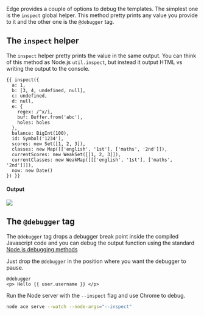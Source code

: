Edge provides a couple of options to debug the templates. The simplest one is the `inspect` global helper. This method pretty prints any value you provide to it and the other one is the `@debugger` tag.

## The `inspect` helper

The `inspect` helper pretty prints the value in the same output. You can think of this method as Node.js `util.inspect`, but instead it output HTML vs writing the output to the console.

```edge
{{ inspect({
  a: 1,
  b: [3, 4, undefined, null],
  c: undefined,
  d: null,
  e: {
    regex: /^x/i,
    buf: Buffer.from('abc'),
    holes: holes
  },
  balance: BigInt(100),
  id: Symbol('1234'),
  scores: new Set([1, 2, 3]),
  classes: new Map([['english', '1st'], ['maths', '2nd']]),
  currentScores: new WeakSet([[1, 2, 3]]),
  currentClasses: new WeakMap([[['english', '1st'], ['maths', '2nd']]]),
  now: new Date()
}) }}
```

#### Output

![](https://res.cloudinary.com/adonis-js/image/upload/q_auto,f_auto/v1617090065/v5/edge-inspect.png)

## The `@debugger` tag

The `@debugger` tag drops a debugger break point inside the compiled Javascript code and you can debug the output function using the standard [Node.js debugging methods](https://nodejs.org/api/debugger.html)

Just drop the `@debugger` in the position where you want the debugger to pause.

```edge
@debugger
<p> Hello {{ user.username }} </p>
```

Run the Node server with the `--inspect` flag and use Chrome to debug.

```sh
node ace serve --watch --node-args="--inspect"
```
